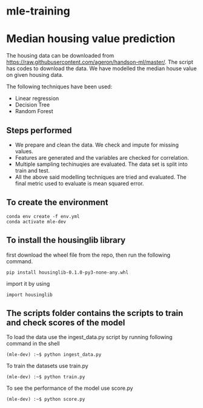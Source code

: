 # mle-training
# Median housing value prediction

The housing data can be downloaded from https://raw.githubusercontent.com/ageron/handson-ml/master/. The script has codes to download the data. We have modelled the median house value on given housing data. 

The following techniques have been used: 

 - Linear regression
 - Decision Tree
 - Random Forest

## Steps performed
 - We prepare and clean the data. We check and impute for missing values.
 - Features are generated and the variables are checked for correlation.
 - Multiple sampling techinuqies are evaluated. The data set is split into train and test.
 - All the above said modelling techniques are tried and evaluated. The final metric used to evaluate is mean squared error.

## To create the environment
```
conda env create -f env.yml
conda activate mle-dev
```

## To install the housinglib library
first download the wheel file from the repo, then run the following command.
```
pip install housinglib-0.1.0-py3-none-any.whl
```
import it by using 
```
import housinglib
```

## The scripts folder contains the scripts to train and check scores of the model
To load the data use the ingest_data.py script by running following command in the shell
```shell
(mle-dev) :~$ python ingest_data.py
```
To train the datasets use train.py 
```shell
(mle-dev) :~$ python train.py
```
To see the performance of the model use score.py
```shell
(mle-dev) :~$ python score.py 
```
